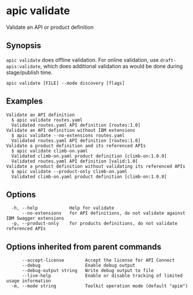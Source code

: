 # apic validate

Validate an API or product definition

## Synopsis

`apic validate` does offline validation. For online validation, use `draft-apis:validate`, which does additional validation as would be done during stage/publish time.

```
apic validate [FILE] --mode discovery [flags]
```

## Examples

```
Validate an API definition
  $ apic validate routes.yaml
  Validated routes.yaml API definition [routes:1.0]
Validate an API definition without IBM extensions
  $ apic validate --no-extensions routes.yaml
  Validated routes.yaml API definition [routes:1.0]
Validate a product definition and its referenced APIs
  $ apic validate climb-on.yaml
  Validated climb-on.yaml product definition [climb-on:1.0.0]
  Validated routes.yaml API definition [valid:1.0]
Validate a product definition without validating its referenced APIs
  $ apic validate --product-only climb-on.yaml
  Validated climb-on.yaml product definition [climb-on:1.0.0]

```

## Options

```
  -h, --help            Help for validate
      --no-extensions   for API definitions, do not validate against IBM Swagger extensions
  -p, --product-only    for products definitions, do not validate referenced APIs
```

## Options inherited from parent commands

```
      --accept-license        Accept the license for API Connect
      --debug                 Enable debug output
      --debug-output string   Write debug output to file
      --live-help             Enable or disable tracking of limited usage information
  -m, --mode string           Toolkit operation mode (default "apim")
```
